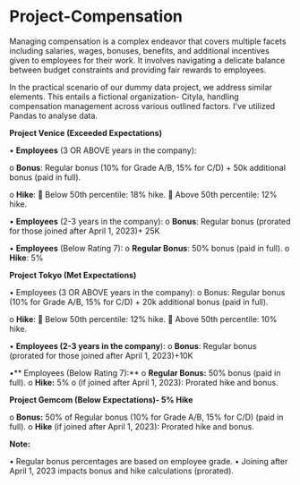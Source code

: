 # Project-Compensation

Managing compensation is a complex endeavor that covers multiple facets including salaries, wages, bonuses, benefits, and additional incentives given to employees for their work. It involves navigating a delicate balance between budget constraints and providing fair rewards to employees.

In the practical scenario of our dummy data project, we address similar elements. This entails a fictional organization- Cityla, handling compensation management across various outlined factors. I've utilized Pandas to analyse data.

**Project Venice (Exceeded Expectations)**

•	**Employees** (3 OR ABOVE years in the company):

o	**Bonus**: Regular bonus (10% for Grade A/B, 15% for C/D) + 50k additional bonus (paid in full).

o	**Hike**:
	Below 50th percentile: 18% hike.
	Above 50th percentile: 12% hike.

•	**Employees** (2-3 years in the company):
o	**Bonus**: Regular bonus (prorated for those joined after April 1, 2023)+ 25K

•	**Employees** (Below Rating 7):
o	**Regular Bonus**: 50% bonus (paid in full).
o	**Hike**: 5%

**Project Tokyo (Met Expectations)**

•	Employees (3 OR ABOVE years in the company):
o	Bonus: Regular bonus (10% for Grade A/B, 15% for C/D) + 20k additional bonus (paid in full).

o	**Hike**:
	Below 50th percentile: 12% hike.
	Above 50th percentile: 10% hike.

•	**Employees (2-3 years in the company**):
o	**Bonus**: Regular bonus (prorated for those joined after April 1, 2023)+10K

•**	Employees (Below Rating 7):**
o	**Regular Bonus:** 50% bonus (paid in full).
o	**Hike:** 5%
o	(if joined after April 1, 2023): Prorated hike and bonus.

**Project Gemcom (Below Expectations)- 5% Hike**

o	**Bonus:** 50% of Regular bonus (10% for Grade A/B, 15% for C/D) (paid in full).
o	**Hike** (if joined after April 1, 2023): Prorated hike and bonus.

**Note:**

•	Regular bonus percentages are based on employee grade.
•	Joining after April 1, 2023 impacts bonus and hike calculations (prorated).
